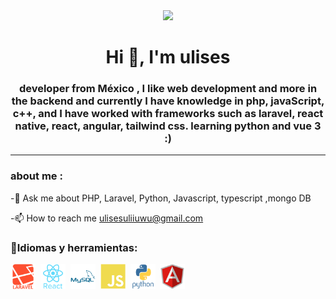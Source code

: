 <div id="header" align="center">
    <img src="https://media.giphy.com/media/oVTze1WcLQ8wmZOm78/giphy.gif" width="250"/>
    <h1 align="center">Hi 👋, I'm  ulises</h1>
    <h3 align="center"> developer from México , I like web development and more in the backend and currently I have knowledge in php, javaScript, c++, and I have worked with frameworks such as laravel, react native, react, angular, tailwind css.
        learning python and vue 3 :)
    </h3>
</div>


---

### about me :

-💬 Ask me about PHP, Laravel, Python, Javascript, typescript ,mongo DB

-📫 How to reach me ulisesuliiuwu@gmail.com

<div align="left">
    <h3>🔨Idiomas y herramientas:</h3>
    <img src="https://github.com/devicons/devicon/blob/master/icons/laravel/laravel-plain-wordmark.svg" title="laravel" alt="laravel"
    width="40" height="40">&nbsp; 
    <img src="https://github.com/devicons/devicon/blob/master/icons/react/react-original-wordmark.svg" title="react" alt="react"
    width="40" height="40">&nbsp; 
    <img src="https://github.com/devicons/devicon/blob/master/icons/mysql/mysql-plain-wordmark.svg" title="mysql" alt="mysql"
    width="40" height="40">&nbsp; 
    <img src="https://github.com/devicons/devicon/blob/master/icons/javascript/javascript-plain.svg" title="javascript" alt="javascript"
    width="40" height="40">&nbsp; 
    <img src="https://github.com/devicons/devicon/blob/master/icons/python/python-original-wordmark.svg" title="python" alt="python"
    width="40" height="40">&nbsp; 
    <img src="https://github.com/devicons/devicon/blob/master/icons/angularjs/angularjs-original.svg" title="angularjs" alt="angularjs"
    width="40" height="40">&nbsp; 
</div>
